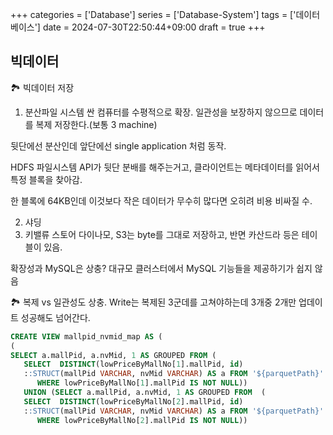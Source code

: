 +++
categories = ['Database']
series = ['Database-System']
tags = ['데이터베이스']
date = 2024-07-30T22:50:44+09:00
draft = true
+++
## 빅데이터

🏞️ 빅데이터 저장
1. 분산파일 시스템
싼 컴퓨터를 수평적으로 확장. 일관성을 보장하지 않으므로 데이터를 복제 저장한다.(보통 3 machine)

뒷단에선 분산인데
앞단에선 single application 처럼 동작.

HDFS 파일시스템 API가 뒷단 분배를 해주는거고,
클라이언트는 메타데이터를 읽어서 특정 블록을 찾아감.

한 블록에 64KB인데 이것보다 작은 데이터가 무수히 많다면 오히려 비용 비싸질 수.

2. 샤딩
3. 키밸류 스토어
다이나모, S3는 byte를 그대로 저장하고,
반면 카산드라 등은 테이블이 있음.

확장성과 MySQL은 상충?
대규모 클러스터에서 MySQL 기능들을 제공하기가 쉽지 않음


🏞️ 복제 vs 일관성도 상충.
Write는 복제된 3군데를 고쳐야하는데 3개중 2개만 업데이트 성공해도 넘어간다.



```sql
CREATE VIEW mallpid_nvmid_map AS (
(
SELECT a.mallPid, a.nvMid, 1 AS GROUPED FROM (
   SELECT  DISTINCT(lowPriceByMallNo[1].mallPid, id)
   ::STRUCT(mallPid VARCHAR, nvMid VARCHAR) AS a FROM '${parquetPath}' 
      WHERE lowPriceByMallNo[1].mallPid IS NOT NULL))
   UNION (SELECT a.mallPid, a.nvMid, 1 AS GROUPED FROM  (
   SELECT  DISTINCT(lowPriceByMallNo[2].mallPid, id)
   ::STRUCT(mallPid VARCHAR, nvMid VARCHAR) AS a FROM '${parquetPath}' 
      WHERE lowPriceByMallNo[2].mallPid IS NOT NULL))
```